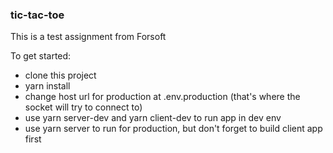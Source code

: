 ### tic-tac-toe

This is a test assignment from Forsoft

To get started: 

- clone this project
- yarn install
- change host url for production at .env.production (that's where the socket will try to connect to)
- use yarn server-dev and yarn client-dev to run app in dev env
- use yarn server to run for production, but don't forget to build client app first

